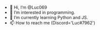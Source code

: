 - 👋 Hi, I’m @Luc069
- 👀 I’m interested in programming.
- 🌱 I’m currently learning Python and JS.
- 📫 How to reach me (Discord='Luc#7962')

